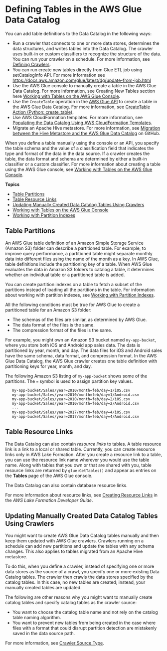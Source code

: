# Defining Tables in the AWS Glue Data Catalog<a name="tables-described"></a>

You can add table definitions to the Data Catalog in the following ways:
+ Run a crawler that connects to one or more data stores, determines the data structures, and writes tables into the Data Catalog\. The crawler uses built\-in or custom classifiers to recognize the structure of the data\. You can run your crawler on a schedule\. For more information, see [Defining Crawlers](add-crawler.md)\.
+ You can run create new tables directly from Glue ETL job using setCatalogInfo API. For more information see https://docs.aws.amazon.com/glue/latest/dg/update-from-job.html
+ Use the AWS Glue console to manually create a table in the AWS Glue Data Catalog\. For more information, see Creating New Tables section here [Working with Tables on the AWS Glue Console](console-tables.md)\.
+ Use the `CreateTable` operation in the [AWS Glue API](aws-glue-api.md) to create a table in the AWS Glue Data Catalog\. For more information, see [CreateTable Action \(Python: create\_table\)](aws-glue-api-catalog-tables.md#aws-glue-api-catalog-tables-CreateTable)\.
+ Use AWS CloudFormation templates\. For more information, see [Populating the Data Catalog Using AWS CloudFormation Templates](populate-with-cloudformation-templates.md)\.
+ Migrate an Apache Hive metastore\. For more information, see [Migration between the Hive Metastore and the AWS Glue Data Catalog](https://github.com/aws-samples/aws-glue-samples/tree/master/utilities/Hive_metastore_migration) on GitHub\.

When you define a table manually using the console or an API, you specify the table schema and the value of a classification field that indicates the type and format of the data in the data source\. If a crawler creates the table, the data format and schema are determined by either a built\-in classifier or a custom classifier\. For more information about creating a table using the AWS Glue console, see [Working with Tables on the AWS Glue Console](console-tables.md)\.

**Topics**
+ [Table Partitions](#tables-partition)
+ [Table Resource Links](#tables-resource-links)
+ [Updating Manually Created Data Catalog Tables Using Crawlers](#update-manual-tables)
+ [Working with Tables on the AWS Glue Console](console-tables.md)
+ [Working with Partition Indexes](partition-indexes.md)

## Table Partitions<a name="tables-partition"></a>

An AWS Glue table definition of an Amazon Simple Storage Service \(Amazon S3\) folder can describe a partitioned table\. For example, to improve query performance, a partitioned table might separate monthly data into different files using the name of the month as a key\. In AWS Glue, table definitions include the partitioning key of a table\. When AWS Glue evaluates the data in Amazon S3 folders to catalog a table, it determines whether an individual table or a partitioned table is added\. 

You can create partition indexes on a table to fetch a subset of the partitions instead of loading all the partitions in the table\. For information about working with partition indexes, see [Working with Partition Indexes](partition-indexes.md)\.

All the following conditions must be true for AWS Glue to create a partitioned table for an Amazon S3 folder:
+ The schemas of the files are similar, as determined by AWS Glue\.
+ The data format of the files is the same\.
+ The compression format of the files is the same\.

For example, you might own an Amazon S3 bucket named `my-app-bucket`, where you store both iOS and Android app sales data\. The data is partitioned by year, month, and day\. The data files for iOS and Android sales have the same schema, data format, and compression format\. In the AWS Glue Data Catalog, the AWS Glue crawler creates one table definition with partitioning keys for year, month, and day\. 

The following Amazon S3 listing of `my-app-bucket` shows some of the partitions\. The `=` symbol is used to assign partition key values\. 

```
   my-app-bucket/Sales/year=2010/month=feb/day=1/iOS.csv
   my-app-bucket/Sales/year=2010/month=feb/day=1/Android.csv
   my-app-bucket/Sales/year=2010/month=feb/day=2/iOS.csv
   my-app-bucket/Sales/year=2010/month=feb/day=2/Android.csv
   ...
   my-app-bucket/Sales/year=2017/month=feb/day=4/iOS.csv
   my-app-bucket/Sales/year=2017/month=feb/day=4/Android.csv
```

## Table Resource Links<a name="tables-resource-links"></a>

The Data Catalog can also contain *resource links* to tables\. A table resource link is a link to a local or shared table\. Currently, you can create resource links only in AWS Lake Formation\. After you create a resource link to a table, you can use the resource link name wherever you would use the table name\. Along with tables that you own or that are shared with you, table resource links are returned by `glue:GetTables()` and appear as entries on the **Tables** page of the AWS Glue console\.

The Data Catalog can also contain database resource links\.

For more information about resource links, see [Creating Resource Links](https://docs.aws.amazon.com/lake-formation/latest/dg/creating-resource-links.html) in the *AWS Lake Formation Developer Guide*\.

## Updating Manually Created Data Catalog Tables Using Crawlers<a name="update-manual-tables"></a>

You might want to create AWS Glue Data Catalog tables manually and then keep them updated with AWS Glue crawlers\. Crawlers running on a schedule can add new partitions and update the tables with any schema changes\. This also applies to tables migrated from an Apache Hive metastore\.

To do this, when you define a crawler, instead of specifying one or more data stores as the source of a crawl, you specify one or more existing Data Catalog tables\. The crawler then crawls the data stores specified by the catalog tables\. In this case, no new tables are created; instead, your manually created tables are updated\.

The following are other reasons why you might want to manually create catalog tables and specify catalog tables as the crawler source:
+ You want to choose the catalog table name and not rely on the catalog table naming algorithm\.
+ You want to prevent new tables from being created in the case where files with a format that could disrupt partition detection are mistakenly saved in the data source path\.

For more information, see [Crawler Source Type](define-crawler.md#crawler-source-type)\.
